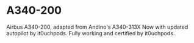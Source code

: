 # A340-200
Airbus A340-200, adapted from Andino's A340-313X
Now with updated autopilot by it0uchpods. Fully working and certified by it0uchpods.
